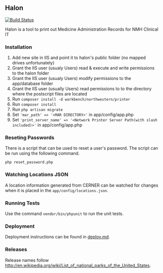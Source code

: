 ## Halon

[![Build Status](https://travis-ci.org/NUBIC/halon.png)](https://travis-ci.org/NUBIC/halon)

Halon is a tool to print out Medicine Administration Records for NMH Clinical IT

### Installation

1. Add new site in IIS and point it to halon's public folder (no mapped drives unfortunately)
2. Grant the IIS user (usualy Users) read & execute and write permissions to the halon folder
3. Grant the IIS user (usualy Users) modify permissions to the app/database folder
4. Grant the IIS user (usually Users) read permissions to to the directory where the postscript files are located
5. Run `composer install -d workbench/northwestern/printer`
6. Run `composer install`
7. Run `php artisan migrate`
8. Set `'mar_path' => '<MAR DIRECTORY>'` in app/config/app.php
9. Set `'print_server_name' => '<Network Printer Server Path(with slash included)>'` in app/config/app.php


### Reseting Passwords

There is a script that can be used to reset a user's password. The script can be run using the following command.

`php reset_password.php`

### Watching Locations JSON

A location information generated from CERNER can be watched for changes when it is placed in the `app/config/locations.json`.

### Running Tests

Use the command `vendor/bin/phpunit` to run the unit tests.

### Deployment

Deployment instructions can be found in [deploy.md](deploy.md).

### Releases

Release names follow http://en.wikipedia.org/wiki/List_of_national_parks_of_the_United_States.
